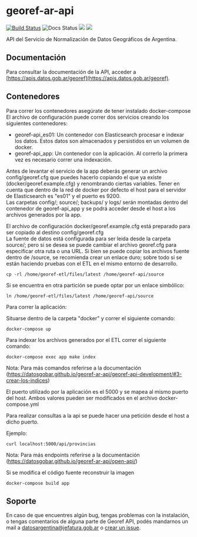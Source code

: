 # georef-ar-api
[![Build Status](https://travis-ci.org/datosgobar/georef-ar-api.svg?branch=master)](https://travis-ci.org/datosgobar/georef-ar-api)
![Docs Status](https://readthedocs.org/projects/georef-ar-api/badge/?version=latest)
![](https://img.shields.io/github/license/datosgobar/georef-ar-api.svg)
![](https://img.shields.io/badge/python-3-blue.svg)

API del Servicio de Normalización de Datos Geográficos de Argentina.

## Documentación
Para consultar la documentación de la API, acceder a [https://apis.datos.gob.ar/georef](https://apis.datos.gob.ar/georef).

## Contenedores
Para correr los contenedores asegúrate de tener instalado docker-compose\
El archivo de configuración puede correr dos servicios creando los siguientes contenedores:
- georef-api_es01: Un contenedor con Elasticsearch procesar e indexar los datos. Estos datos son almacenados y persistidos en un volumen de docker.
- georef-api_app: Un contenedor con la aplicación. Al correrlo la primera vez es necesario correr una indexación.

Antes de levantar el servicio de la app deberás generar un archivo config/georef.cfg que puedes hacerlo copiando el que ya existe (docker/georef.example.cfg) y renombrando ciertas variables. 
Tener en cuenta que dentro de la red de docker por defecto el host para el servidor de Elasticsearch es "es01" y el puerto es 9200.\
Las carpetas config/; source/; backups/ y logs/ serán montadas dentro del contenedor de georef-api_app y se podrá acceder desde el host a los archivos generados por la app.

El archivo de configuración docker/georef.example.cfg está preparado para ser copiado al destino config/georef.cfg\
La fuente de datos está configurada para ser leida desde la carpeta source/; pero si se desea se puede cambiar el archivo georef.cfg para especificar otra ruta o una URL.
Si bien se puede copiar los archivos fuente dentro de /source, se recomienda crear un enlace duro; sobre todo si se están haciendo pruebas con el ETL en el mismo entorno de desarrollo.

```
cp -rl /home/georef-etl/files/latest /home/georef-api/source
```
Si se encuentra en otra partición se puede optar por un enlace simbólico:

```
ln /home/georef-etl/files/latest /home/georef-api/source
```

Para correr la aplicación:

Situarse dentro de la carpeta "docker" y correr el siguiente comando:

```
docker-compose up
```

Para indexar los archivos generados por el ETL correr el siguiente comando:

```
docker-compose exec app make index
```

Nota: Para más comandos referirse a la documentación (https://datosgobar.github.io/georef-ar-api/georef-api-development/#3-crear-los-indices)

El puerto utilizado por la aplicación es el 5000 y se mapea al mismo puerto del host. Ambos valores pueden ser modificados en el archivo docker-compose.yml

Para realizar consultas a la api se puede hacer una petición desde el host a dicho puerto.

Ejemplo:

```
curl localhost:5000/api/provincias
```

Nota: Para más endpoints referirse a la documentación (https://datosgobar.github.io/georef-ar-api/open-api/)

Si se modifica el código fuente reconstruir la imagen

`docker-compose build app`

## Soporte
En caso de que encuentres algún bug, tengas problemas con la instalación, o tengas comentarios de alguna parte de Georef API, podés mandarnos un mail a [datosargentina@jefatura.gob.ar](mailto:datosargentina@jefatura.gob.ar) o [crear un issue](https://github.com/datosgobar/georef-ar-api/issues/new?title=Encontre-un-bug-en-georef-ar-api).
